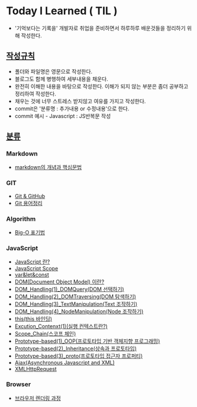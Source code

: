 # Today I Learned ( TIL )

- '기억보다는 기록을' 개발자로 취업을 준비하면서 하루하루 배운것들을 정리하기 위해 작성한다.



## <u>작성규칙</u>

- 폴더와 파일명은 영문으로 작성한다.
- 블로그도 함께 병행하여 세부내용을 채운다.
- 완전히 이해한 내용을 바탕으로 작성한다. 이해가 되지 않는 부분은 좀더 공부하고 정리하여 작성한다.
- 채우는 것에 너무 스트레스 받지않고 여유를 가지고 작성한다.
- commit은 '분류명 : 추가내용 or 수정내용'으로 한다.
- commit 예시 - Javascript : JS반복문 작성



## <u>분류</u>
### Markdown
- [markdown의 개념과 핵심문법](./Markdown/markdown.md)

### GIT
- [Git & GitHub](./Git/Git&GitHub.md)
- [Git 용어정리](./Git/GitTerminology)

### Algorithm
- [Big-O 표기법](./Algorithm/Big-O.md)

### JavaScript
- [JavaScript 란?](./JavaScript/JavaScript.md)
- [JavaScript Scope](./JavaScript/JavaScript_Scope.md)
- [var&let&const](./JavaScript/var&let&const.md)
- [DOM(Document Object Model) 이란?](./JavaScript/DOM.md)
- [DOM_Handling(1)_DOMQuery(DOM 선택하기)](./JavaScript/DOM_Handling(1)_DOMQuery.md)
- [DOM_Handling(2)_DOMTraversing(DOM 탐색하기)](./JavaScript/DOM_Handling(2)_DOMTraversing.md)
- [DOM_Handling(3)_TextManipulation(Text 조작하기)](./JavaScript/DOM_Handling(3)_TextManipulation.md)
- [DOM_Handling(4)_NodeManipulation(Node 조작하기)](./JavaScript/DOM_Handling(4)_NodeManipulation.md)
- [this(this 바인딩)](./JavaScript/this.md)
- [Excution_Contenxt(1)(실행 컨텍스트란?)](./JavaScript/Excution_Contenxt(1).md)
- [Scope_Chain(스코프 체인)](./JavaScript/Scope_Chain.md)
- [Prototype-based(1)_OOP(프로토타입 기반 객체지향 프로그래밍)](./JavaScript/Prototype-based(1)_OOP.md)
- [Prototype-based(2)_Inheritance(상속과 프로토타입)](./JavaScript/Prototype-based(2)_Inheritance.md)
- [Prototype-based(3)_proto(프로토타입 접근자 프로퍼티)](./JavaScript/Prototype-based(3)_proto.md)
- [Ajax(Asynchronous Javascript and XML)](./Javascript/Ajax.md)
- [XMLHttpRequest](./Javascript/XMLHttpRequest.md)
### Browser
- [브라우저 렌더링 과정](./Browser/Browser_Rendering.md)